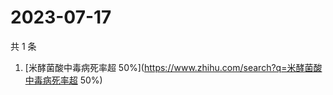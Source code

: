 # 2023-07-17

共 1 条

<!-- BEGIN -->
<!-- 最后更新时间 Mon Jul 17 2023 05:10:08 GMT+0800 (China Standard Time) -->

1. [米酵菌酸中毒病死率超
   50%](https://www.zhihu.com/search?q=米酵菌酸中毒病死率超 50%)

<!-- END -->
